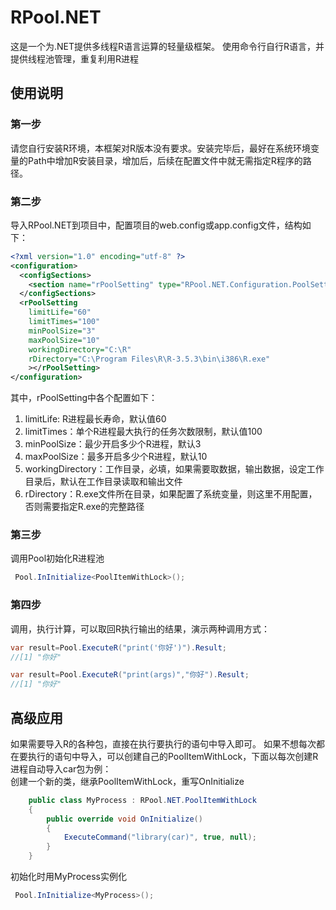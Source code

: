# RPool.NET
这是一个为.NET提供多线程R语言运算的轻量级框架。
使用命令行自行R语言，并提供线程池管理，重复利用R进程
## 使用说明
### 第一步
请您自行安装R环境，本框架对R版本没有要求。安装完毕后，最好在系统环境变量的Path中增加R安装目录，增加后，后续在配置文件中就无需指定R程序的路径。
### 第二步
导入RPool.NET到项目中，配置项目的web.config或app.config文件，结构如下：
```xml
<?xml version="1.0" encoding="utf-8" ?>
<configuration> 
  <configSections>
    <section name="rPoolSetting" type="RPool.NET.Configuration.PoolSetting,RPool.NET" />
  </configSections>
  <rPoolSetting  
    limitLife="60"
    limitTimes="100" 
    minPoolSize="3"  
    maxPoolSize="10" 
    workingDirectory="C:\R"
    rDirectory="C:\Program Files\R\R-3.5.3\bin\i386\R.exe"
    ></rPoolSetting>
</configuration>
```
其中，rPoolSetting中各个配置如下：
1. limitLife: R进程最长寿命，默认值60
2. limitTimes：单个R进程最大执行的任务次数限制，默认值100
3. minPoolSize：最少开启多少个R进程，默认3
4. maxPoolSize：最多开启多少个R进程，默认10
5. workingDirectory：工作目录，必填，如果需要取数据，输出数据，设定工作目录后，默认在工作目录读取和输出文件
6. rDirectory：R.exe文件所在目录，如果配置了系统变量，则这里不用配置，否则需要指定R.exe的完整路径

### 第三步
调用Pool初始化R进程池
```c#
 Pool.InInitialize<PoolItemWithLock>();
``` 

### 第四步
调用，执行计算，可以取回R执行输出的结果，演示两种调用方式：
```c#
var result=Pool.ExecuteR("print('你好')").Result;
//[1] "你好"
```
```c#
var result=Pool.ExecuteR("print(args)","你好").Result;
//[1] "你好"
```



## 高级应用
如果需要导入R的各种包，直接在执行要执行的语句中导入即可。
如果不想每次都在要执行的语句中导入，可以创建自己的PoolItemWithLock，下面以每次创建R进程自动导入car包为例：    
创建一个新的类，继承PoolItemWithLock，重写OnInitialize
```c#
    public class MyProcess : RPool.NET.PoolItemWithLock
    {
        public override void OnInitialize()
        {
            ExecuteCommand("library(car)", true, null);
        }
    }
```
初始化时用MyProcess实例化
```c#
 Pool.InInitialize<MyProcess>();
``` 
